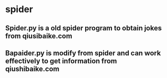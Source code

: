 # spider
## Spider.py is a old spider program to obtain jokes from qiusibaike.com
## Bapaider.py is modify from spider and can work effectively to get information from qiushibaike.com

